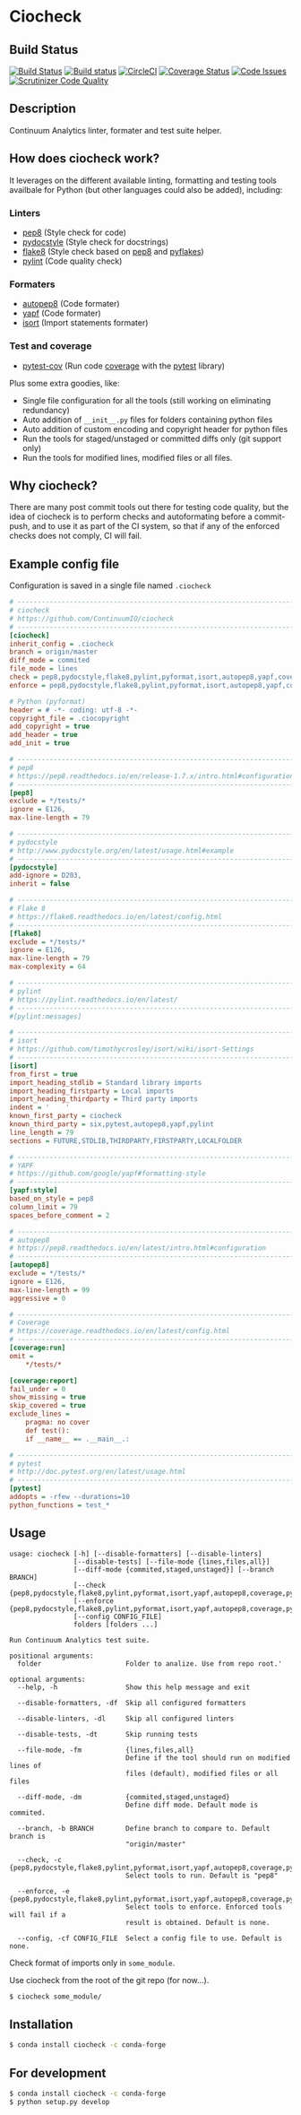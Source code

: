 # Ciocheck

## Build Status

[![Build Status](https://travis-ci.org/ContinuumIO/ciocheck.svg?branch=master)](https://travis-ci.org/ContinuumIO/ciocheck)
[![Build status](https://ci.appveyor.com/api/projects/status/ylipp3kgn5t4hpdw?svg=true)](https://ci.appveyor.com/project/ContinuumAnalytics/ciocheck)
[![CircleCI](https://circleci.com/gh/ContinuumIO/ciocheck/tree/master.svg?style=shield)](https://circleci.com/gh/ContinuumIO/ciocheck/tree/master)
[![Coverage Status](https://coveralls.io/repos/github/ContinuumIO/ciocheck/badge.svg?branch=master)](https://coveralls.io/github/ContinuumIO/ciocheck?branch=master)
[![Code Issues](https://www.quantifiedcode.com/api/v1/project/ccc68df612024e7e8fd386ffe2252a95/badge.svg)](https://www.quantifiedcode.com/app/project/ccc68df612024e7e8fd386ffe2252a95)
[![Scrutinizer Code Quality](https://scrutinizer-ci.com/g/ContinuumIO/ciocheck/badges/quality-score.png?b=master)](https://scrutinizer-ci.com/g/ContinuumIO/ciocheck/?branch=master)

## Description
Continuum Analytics linter, formater and test suite helper.

## How does ciocheck work?

It leverages on the different available linting, formatting and testing tools 
availbale for Python (but other languages could also be added), including:

### Linters
- [pep8](https://pep8.readthedocs.io/)  (Style check for code)
- [pydocstyle](https://pydocstyle.readthedocs.io/en/latest/)  (Style check for docstrings)
- [flake8](https://flake8.readthedocs.io/en/latest/)  (Style check based on [pep8](https://pep8.readthedocs.io/) and [pyflakes](https://github.com/pyflakes/pyflakes))
- [pylint](https://pylint.readthedocs.io/)  (Code quality check)

### Formaters
- [autopep8](https://github.com/hhatto/autopep8)  (Code formater)
- [yapf](https://github.com/google/yapf)  (Code formater)
- [isort](https://github.com/timothycrosley/isort/)  (Import statements formater)

### Test and coverage
- [pytest-cov](https://pytest-cov.readthedocs.io/en/latest/)  (Run code [coverage](https://coverage.readthedocs.io/en/latest) with the [pytest](http://pytest.org/latest/) library)

Plus some extra goodies, like:
- Single file configuration for all the tools (still working on eliminating 
  redundancy)
- Auto addition of `__init__.py` files for folders containing python files
- Auto addition of custom encoding and copyright header for python files
- Run the tools for staged/unstaged or committed diffs only (git support only)
- Run the tools for modified lines, modified files or all files.

## Why ciocheck?
There are many post commit tools out there for testing code quality, but the
idea of ciocheck is to perform checks and autoformating before a commit-push,
and to use it as part of the CI system, so that if any of the enforced checks
does not comply, CI will fail.

## Example config file
Configuration is saved in a single file named `.ciocheck`

```ini
# -----------------------------------------------------------------------------
# ciocheck
# https://github.com/ContinuumIO/ciocheck
# -----------------------------------------------------------------------------
[ciocheck]
inherit_config = .ciocheck
branch = origin/master
diff_mode = commited
file_mode = lines
check = pep8,pydocstyle,flake8,pylint,pyformat,isort,autopep8,yapf,coverage,pytest
enforce = pep8,pydocstyle,flake8,pylint,pyformat,isort,autopep8,yapf,coverage,pytest

# Python (pyformat)
header = # -*- coding: utf-8 -*-
copyright_file = .ciocopyright
add_copyright = true
add_header = true
add_init = true

# -----------------------------------------------------------------------------
# pep8
# https://pep8.readthedocs.io/en/release-1.7.x/intro.html#configuration
# -----------------------------------------------------------------------------
[pep8]
exclude = */tests/*
ignore = E126,
max-line-length = 79

# -----------------------------------------------------------------------------
# pydocstyle
# http://www.pydocstyle.org/en/latest/usage.html#example
# -----------------------------------------------------------------------------
[pydocstyle]
add-ignore = D203,
inherit = false

# -----------------------------------------------------------------------------
# Flake 8
# https://flake8.readthedocs.io/en/latest/config.html
# -----------------------------------------------------------------------------
[flake8]
exclude = */tests/*
ignore = E126,
max-line-length = 79
max-complexity = 64

# -----------------------------------------------------------------------------
# pylint
# https://pylint.readthedocs.io/en/latest/
# -----------------------------------------------------------------------------
#[pylint:messages]

# -----------------------------------------------------------------------------
# isort
# https://github.com/timothycrosley/isort/wiki/isort-Settings
# -----------------------------------------------------------------------------
[isort]
from_first = true
import_heading_stdlib = Standard library imports
import_heading_firstparty = Local imports
import_heading_thirdparty = Third party imports
indent = '    '
known_first_party = ciocheck
known_third_party = six,pytest,autopep8,yapf,pylint
line_length = 79
sections = FUTURE,STDLIB,THIRDPARTY,FIRSTPARTY,LOCALFOLDER

# -----------------------------------------------------------------------------
# YAPF
# https://github.com/google/yapf#formatting-style
# -----------------------------------------------------------------------------
[yapf:style]
based_on_style = pep8
column_limit = 79
spaces_before_comment = 2

# -----------------------------------------------------------------------------
# autopep8
# https://pep8.readthedocs.io/en/latest/intro.html#configuration
# -----------------------------------------------------------------------------
[autopep8]
exclude = */tests/*
ignore = E126,
max-line-length = 99
aggressive = 0

# -----------------------------------------------------------------------------
# Coverage
# https://coverage.readthedocs.io/en/latest/config.html
# -----------------------------------------------------------------------------
[coverage:run]
omit =
    */tests/*

[coverage:report]
fail_under = 0
show_missing = true
skip_covered = true
exclude_lines =
    pragma: no cover
    def test():
    if __name__ == .__main__.:

# -----------------------------------------------------------------------------
# pytest
# http://doc.pytest.org/en/latest/usage.html
# -----------------------------------------------------------------------------
[pytest]
addopts = -rfew --durations=10
python_functions = test_*
```

## Usage

```text
usage: ciocheck [-h] [--disable-formatters] [--disable-linters]
                [--disable-tests] [--file-mode {lines,files,all}]
                [--diff-mode {commited,staged,unstaged}] [--branch BRANCH]
                [--check {pep8,pydocstyle,flake8,pylint,pyformat,isort,yapf,autopep8,coverage,pytest}
                [--enforce {pep8,pydocstyle,flake8,pylint,pyformat,isort,yapf,autopep8,coverage,pytest}
                [--config CONFIG_FILE]
                folders [folders ...]

Run Continuum Analytics test suite.

positional arguments:
  folder                     Folder to analize. Use from repo root.'

optional arguments:
  --help, -h                 Show this help message and exit

  --disable-formatters, -df  Skip all configured formatters

  --disable-linters, -dl     Skip all configured linters

  --disable-tests, -dt       Skip running tests

  --file-mode, -fm           {lines,files,all}
                             Define if the tool should run on modified lines of
                             files (default), modified files or all files

  --diff-mode, -dm           {commited,staged,unstaged}
                             Define diff mode. Default mode is commited.

  --branch, -b BRANCH        Define branch to compare to. Default branch is
                             "origin/master"

  --check, -c                {pep8,pydocstyle,flake8,pylint,pyformat,isort,yapf,autopep8,coverage,pytest}
                             Select tools to run. Default is "pep8"

  --enforce, -e              {pep8,pydocstyle,flake8,pylint,pyformat,isort,yapf,autopep8,coverage,pytest}
                             Select tools to enforce. Enforced tools will fail if a
                             result is obtained. Default is none.

  --config, -cf CONFIG_FILE  Select a config file to use. Default is none.

```

Check format of imports only in `some_module`.

Use ciocheck from the root of the git repo (for now...).

```bash
$ ciocheck some_module/
```

## Installation

```bash
$ conda install ciocheck -c conda-forge
```

## For development

```bash
$ conda install ciocheck -c conda-forge
$ python setup.py develop
```
